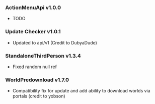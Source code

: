 ### ActionMenuApi v1.0.0
- TODO

### Update Checker v1.0.1
- Updated to api/v1 (Credit to DubyaDude)

### StandaloneThirdPerson v1.3.4
- Fixed random null ref

### WorldPredownload v1.7.0
- Compatibility fix for update and add ability to download worlds via portals (credit to yobson)
